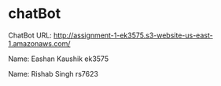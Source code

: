 # chatBot

ChatBot URL: http://assignment-1-ek3575.s3-website-us-east-1.amazonaws.com/


Name: Eashan Kaushik
ek3575

Name: Rishab Singh
rs7623
